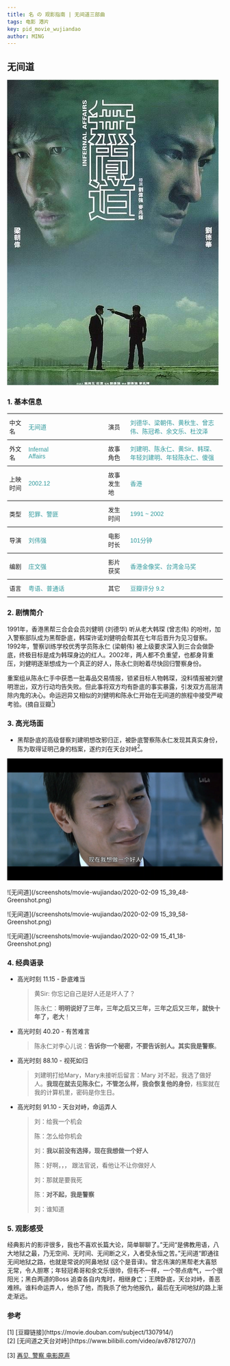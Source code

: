 ```yaml
---
title: 名 の 观影指南 | 无间道三部曲
tags: 电影 港片
key: pid_movie_wujiandao
author: MING
---
```


## 无间道

![cover](/screenshots/movie-wujiandao/wjd-cover.jpg)

<!--more-->

### 1. 基本信息

<style type="text/css">
.tg  {border-collapse:collapse;border-spacing:0;}
.tg td{font-family:Arial, sans-serif;font-size:14px;padding:10px 5px;border-style:solid;border-width:0px;overflow:hidden;word-break:normal;border-top-width:1px;border-bottom-width:1px;border-color:black;}
.tg th{font-family:Arial, sans-serif;font-size:14px;font-weight:normal;padding:10px 5px;border-style:solid;border-width:0px;overflow:hidden;word-break:normal;border-top-width:1px;border-bottom-width:1px;border-color:black;}
.tg .tg-cly1{text-align:left;vertical-align:middle}
.tg .tg-wdox{color:#329a9d;text-align:left;vertical-align:middle}
</style>
<table class="tg">
  <tr>
    <td class="tg-cly1">中文名</td>
    <td class="tg-wdox">无间道</td>
    <td class="tg-cly1">演员</td>
    <td class="tg-wdox">刘德华、梁朝伟、黄秋生、曾志伟、陈冠希、余文乐、杜汶泽</td>
  </tr>
  <tr>
    <td class="tg-cly1">外文名</td>
    <td class="tg-wdox">Infernal Affairs&emsp;&emsp;&emsp;&emsp;&emsp;&emsp;&emsp;&emsp;</td>
    <td class="tg-cly1">故事角色</td>
    <td class="tg-wdox">刘建明、陈永仁、黄Sir、韩琛、年轻刘建明、年轻陈永仁、傻强</td>
  </tr>
  <tr>
    <td class="tg-cly1">上映时间</td>
    <td class="tg-wdox"><span style="font-weight:bold">   </span>2002.12</td>
    <td class="tg-cly1">故事发生地</td>
    <td class="tg-wdox">香港</td>
  </tr>
  <tr>
    <td class="tg-cly1">类型</td>
    <td class="tg-wdox">犯罪、警匪</td>
    <td class="tg-cly1">发生时间</td>
    <td class="tg-wdox">1991 ~ 2002</td>
  </tr>
  <tr>
    <td class="tg-cly1">导演</td>
    <td class="tg-wdox">刘伟强</td>
    <td class="tg-cly1">电影时长</td>
    <td class="tg-wdox">101分钟</td>
  </tr>
  <tr>
    <td class="tg-cly1">编剧</td>
    <td class="tg-wdox">庄文强</td>
    <td class="tg-cly1">影片获奖</td>
    <td class="tg-wdox">香港金像奖、台湾金马奖</td>
  </tr>
  <tr>
    <td class="tg-cly1">语言</td>
    <td class="tg-wdox">粤语、普通话</td>
    <td class="tg-cly1">其它</td>
    <td class="tg-wdox">豆瓣评分 9.2</td>
  </tr>
</table>

### 2. 剧情简介

1991年，香港黑帮三合会会员刘健明 (刘德华) 听从老大韩琛 (曾志伟) 的吩咐，加入警察部队成为黑帮卧底，韩琛许诺刘健明会帮其在七年后晋升为见习督察。1992年，警察训练学校优秀学员陈永仁 (梁朝伟) 被上级要求深入到三合会做卧底，终极目标是成为韩琛身边的红人。2002年，两人都不负重望，也都身背重压，刘健明逐渐想成为一个真正的好人，陈永仁则盼着尽快回归警察身份。

重案组从陈永仁手中获悉一批毒品交易情报，锁紧目标人物韩琛，没料情报被刘健明泄出，双方行动均告失败。但此事将双方均有卧底的事实暴露，引发双方高层清除内鬼的决心。命运迥异又相似的刘健明和陈永仁开始在无间道的旅程中接受严峻考验。(摘自豆瓣[<sup>1</sup>](#db))

### 3. 高光场面

* 黑帮卧底的高级督察刘建明想改邪归正，被卧底警察陈永仁发现其真实身份，陈为取得证明己身的档案，遂约刘在天台对峙[<sup>2</sup>](#bili-wjd)。

![无间道](/screenshots/movie-wujiandao/2020-02-09%2015_38_54-Greenshot.png)

  ![无间道](/screenshots/movie-wujiandao/2020-02-09 15_39_48-Greenshot.png)

  ![无间道](/screenshots/movie-wujiandao/2020-02-09 15_39_58-Greenshot.png)

  ![无间道](/screenshots/movie-wujiandao/2020-02-09 15_41_18-Greenshot.png)

### 4. 经典语录

* 高光时刻 11.15 - 卧底难当

  > 黄Sir: 你忘记自己是好人还是坏人了？
  >
  > 陈永仁：**明明说好了三年，三年之后又三年，三年之后又三年，就快十年了，老大**！

* 高光时刻 40.20 - 有苦难言

  > 陈永仁对李心儿说：**告诉你一个秘密，不要告诉别人。其实我是警察**。
  >

* 高光时刻 88.10 - 视死如归

  > 刘建明打给Mary，Mary未接听后留言：Mary 对不起，我选了做好人。**我现在就去见陈永仁，不管怎么样，我会恢复他的身份**，档案就在我的计算机里，密码是你生日。

* 高光时刻 91.10 - 天台对峙，命运弄人

  > 刘：给我一个机会
  >
  > 陈：怎么给你机会
  >
  > 刘：**我以前没有选择，现在我想做一个好人**
  >
  > 陈：好啊，，， 跟法官说，看他让不让你做好人
  >
  > 刘：那就是要我死
  >
  > 陈：**对不起，我是警察**
  >
  > 刘：谁知道

### 5. 观影感受

经典影片的影评很多，我也不喜欢长篇大论，简单聊聊了。”无间“是佛教用语，八大地狱之最，乃无空间、无时间、无间断之义，入者受永恒之苦。”无间道“即通往无间地狱之路，也就是常说的阿鼻地狱 (这个是音译)。曾志伟演的黑帮老大喜怒无常，令人胆寒；年轻冠希哥和余文乐很帅，但有不一样，一个带点痞气，一个很阳光；黑白两道的Boss 追查各自内鬼时，相继身亡；王牌卧底，天台对峙，善恶难辨。谁料命运弄人，他杀了他，而我杀了他为他报仇，最后在无间地狱的路上渐走渐远。

### 参考

<div id="db"></div> <!--anchor-->
[1] [豆瓣链接](https://movie.douban.com/subject/1307914/)

<div id="bili-wjd"></div>
[2] [无间道之天台对峙](https://www.bilibili.com/video/av87812707/)

[3] [ 再见, 警察 电影原声](https://music.163.com/#/song?id=74537)

<br/>

<!--
引用链接 example

[caption][db]

[db]: https://movie.douban.com/subject/1307914/  "xxx"
-->